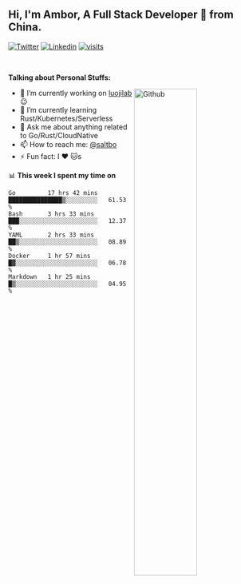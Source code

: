 ## Hi, I'm Ambor, A Full Stack Developer 🚀 from China.

[![Twitter](https://img.shields.io/badge/-saltbo-1ca0f1?style=flat&logo=twitter&logoColor=white)](https://twitter.com/rdsaltbo)
[![Linkedin](https://img.shields.io/badge/-saltbo-blue?style=flat&logo=Linkedin&logoColor=white)](https://www.linkedin.com/in/saltbo/)
[![visits](https://visitor.vercel.app/page/saltbo?color=light-green)](https://github.com/saltbo/)

&nbsp;  

**Talking about Personal Stuffs:**
<!-- Any image aligned to the right. Beware the width  -->
<img width="50%" align="right" alt="Github" src="https://raw.githubusercontent.com/saltbo/saltbo/master/images/git-header.svg" />

- 🔭 I’m currently working on [luojilab](https://github.com/luojilab) :wink:
- 🌱 I’m currently learning Rust/Kubernetes/Serverless
- 💬 Ask me about anything related to Go/Rust/CloudNative
- 📫 How to reach me: [@saltbo](https://twitter.com/rdsaltbo)
- ⚡ Fun fact: I :heart: :cat:s


📊 **This week I spent my time on**
<!--START_SECTION:waka-->
```text
Go         17 hrs 42 mins  ███████████████▒░░░░░░░░░   61.53 % 
Bash       3 hrs 33 mins   ███░░░░░░░░░░░░░░░░░░░░░░   12.37 % 
YAML       2 hrs 33 mins   ██▒░░░░░░░░░░░░░░░░░░░░░░   08.89 % 
Docker     1 hr 57 mins    █▓░░░░░░░░░░░░░░░░░░░░░░░   06.78 % 
Markdown   1 hr 25 mins    █▒░░░░░░░░░░░░░░░░░░░░░░░   04.95 % 
```
<!--END_SECTION:waka-->
